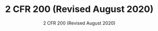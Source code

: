 ---
layout: resources-landing
title: "2 CFR 200 (Revised August 2020)"
subtitle: "2 CFR 200 (Revised August 2020)"
filters: federal-financial-assistance uniform-guidance guidance omb 2020
external_link: https://trumpadministration.archives.performance.gov/CAP/20200812-2-CFR-Revision-Redline_Final.pdf
post-date: June 24, 2023
---